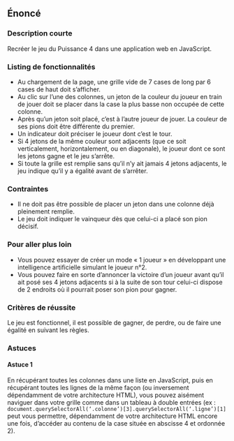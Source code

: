 ## Énoncé

### Description courte

Recréer le jeu du Puissance 4 dans une application web en JavaScript.

### Listing de fonctionnalités

- Au chargement de la page, une grille vide de 7 cases de long par 6 cases de haut doit s’afficher.
- Au clic sur l’une des colonnes, un jeton de la couleur du joueur en train de jouer doit se placer dans la case la plus basse non occupée de cette colonne.
- Après qu’un jeton soit placé, c’est à l’autre joueur de jouer. La couleur de ses pions doit être différente du premier.
- Un indicateur doit préciser le joueur dont c’est le tour.
- Si 4 jetons de la même couleur sont adjacents (que ce soit verticalement, horizontalement, ou en diagonale), le joueur dont ce sont les jetons gagne et le jeu s’arrête.
- Si toute la grille est remplie sans qu’il n’y ait jamais 4 jetons adjacents, le jeu indique qu’il y a égalité avant de s’arrêter.

### Contraintes

- Il ne doit pas être possible de placer un jeton dans une colonne déjà pleinement remplie.
- Le jeu doit indiquer le vainqueur dès que celui-ci a placé son pion décisif.

### Pour aller plus loin

- Vous pouvez essayer de créer un mode « 1 joueur » en développant une intelligence artificielle simulant le joueur n°2.
- Vous pouvez faire en sorte d’annoncer la victoire d’un joueur avant qu’il ait posé ses 4 jetons adjacents si à la suite de son tour celui-ci dispose de 2 endroits où il pourrait poser son pion pour gagner.

### Critères de réussite

Le jeu est fonctionnel, il est possible de gagner, de perdre, ou de faire une égalité en suivant les règles.

### Astuces

#### Astuce 1

En récupérant toutes les colonnes dans une liste en JavaScript, puis en récupérant toutes les lignes de la même façon (ou inversement dépendamment de votre architecture HTML), vous pouvez aisément naviguer dans votre grille comme dans un tableau à double entrées (ex : ```document.querySelectorAll(‘.colonne’)[3].querySelectorAll(‘.ligne’)[1]``` peut vous permettre, dépendamment de votre architecture HTML encore une fois, d’accéder au contenu de la case située en abscisse 4 et ordonnée 2).